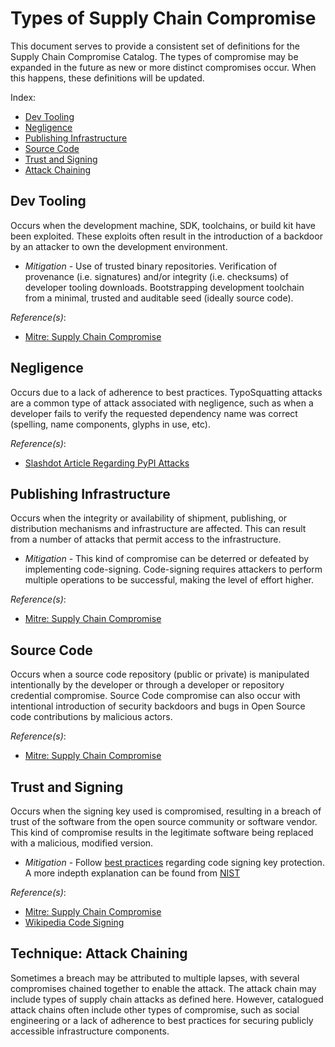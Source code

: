 # Types of Supply Chain Compromise

This document serves to provide a consistent set of definitions for the Supply Chain Compromise Catalog.  The types of compromise may be expanded in the future as new or more distinct compromises occur.  When this happens, these definitions will be updated.

Index:


* [Dev Tooling](#dev-tooling)
* [Negligence](#negligence)
* [Publishing Infrastructure](#publishing-infrastructure)
* [Source Code](#source-code)
* [Trust and Signing](#trust-and-signing)
* [Attack Chaining](#technique-attack-chaining)


## Dev Tooling
Occurs when the development machine, SDK, toolchains, or build kit have been exploited.  These exploits often result in the introduction of a backdoor by an attacker to own the development environment.

- _Mitigation_ - Use of trusted binary repositories. Verification of provenance (i.e. signatures) and/or integrity (i.e. checksums) of developer tooling downloads. Bootstrapping development toolchain from a minimal, trusted and auditable seed (ideally source code).

_Reference(s)_:
- [Mitre: Supply Chain Compromise](https://attack.mitre.org/techniques/T1195/)


##  Negligence
Occurs due to a lack of adherence to best practices. TypoSquatting attacks are a common type of attack associated with negligence, such as when a developer fails to verify the requested dependency name was correct (spelling, name components, glyphs in use, etc).

_Reference(s)_:
- [Slashdot Article Regarding PyPI Attacks](https://developers.slashdot.org/story/17/09/16/2030229/pythons-official-repository-included-10-malicious-typo-squatting-modules)


## Publishing Infrastructure
Occurs when the integrity or availability of shipment, publishing, or distribution mechanisms and infrastructure are affected.  This can result from a number of attacks that permit access to the infrastructure.

- _Mitigation_ - This kind of compromise can be deterred or defeated by implementing code-signing.  Code-signing requires attackers to perform multiple operations to be successful, making the level of effort higher.

_Reference(s)_:
- [Mitre: Supply Chain Compromise](https://attack.mitre.org/techniques/T1195/)


## Source Code
Occurs when a source code repository (public or private) is manipulated intentionally by the developer or through a developer or repository credential compromise.  Source Code compromise can also occur with intentional introduction of security backdoors and bugs in Open Source code contributions by malicious actors.

_Reference(s)_:
- [Mitre: Supply Chain Compromise](https://attack.mitre.org/techniques/T1195/)


## Trust and Signing
Occurs when the signing key used is compromised, resulting in a breach of trust of the software from the open source community or software vendor.  This kind of compromise results in the legitimate software being replaced with a malicious, modified version.

- _Mitigation_ - Follow [best practices](https://www.entrustdatacard.com/knowledgebase/best-practices-for-code-signing-certificates) regarding code signing key protection.  A more indepth explanation can be found from [NIST](https://csrc.nist.gov/CSRC/media/Publications/white-paper/2018/01/26/security-considerations-for-code-signing/final/documents/security-considerations-for-code-signing.pdf)

_Reference(s)_:
- [Mitre: Supply Chain Compromise](https://attack.mitre.org/techniques/T1195/)
- [Wikipedia Code Signing](https://en.wikipedia.org/wiki/Code_signing)


## Technique: Attack Chaining
Sometimes a breach may be attributed to multiple lapses, with several compromises chained together to enable the attack. The attack chain may include types of supply chain attacks as defined here. However, catalogued attack chains often include other types of compromise, such as social engineering or a lack of adherence to best practices for securing publicly accessible infrastructure components.
